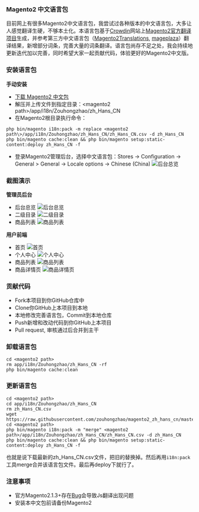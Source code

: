 ### Magento2 中文语言包
目前网上有很多Magento2中文语言包，我尝试过各种版本的中文语言包，大多让人感觉翻译生硬，不够本土化。本语言包基于[Crowdin](https://crowdin.com/)网站上[Magento2官方翻译项目](https://crowdin.com/project/magento-2/zh-CN)生成，并参考第三方中文语言包（[Magento2Translations](https://github.com/Magento2Translations/language_zh_hans_cn), [mageplaza](https://github.com/mageplaza/magento-2-chinese-language-pack)）翻译结果，新增部分词条，完善大量的词条翻译。语言包尚存不足之处，我会持续地更新迭代加以完善，同时希望大家一起贡献代码，体验更好的Magento2中文版。

### 安装语言包

**手动安装**
- [下载 Magento2 中文包](https://github.com/zouhongzhao/magento2_zh_hans_cn/archive/master.zip)
- 解压并上传文件到指定目录：\<magento2 path\>/app/i18n/Zouhongzhao/zh_Hans_CN
- 在Magento2根目录执行命令：

```
php bin/magento i18n:pack -m replace <magento2 path\>/app/i18n/Zouhongzhao/zh_Hans_CN/zh_Hans_CN.csv -d zh_Hans_CN
php bin/magento cache:clean && php bin/magento setup:static-content:deploy zh_Hans_CN -f
```

- 登录Magento2管理后台，选择中文语言包：Stores -> Configuration -> General > General -> Locale options -> Chinese (China)
![后台总览](http://i.imgur.com/1zS25hH.png)

### 截图演示
**管理员后台**
- 后台总览
![后台总览](http://i.imgur.com/dc6h7iV.png)
- 二级目录
![二级目录](http://i.imgur.com/ocvTAlt.png)
- 商品列表
![商品列表](http://i.imgur.com/hVlMnrm.png)

**用户前端**
- 首页
![首页](http://i.imgur.com/tKuVJO4.png)
- 个人中心
![个人中心](http://i.imgur.com/FYGpSfB.png)
- 商品列表
![商品列表](http://i.imgur.com/GXnGFvQ.png)
- 商品详情页
![商品详情页](http://i.imgur.com/2CAWCk4.png)

### 贡献代码
- Fork本项目到你GitHub仓库中
- Clone你GitHub上本项目到本地
- 本地修改完善语言包，Commit到本地仓库
- Push新增和改动代码到你GitHub上本项目
- Pull request, 审核通过后合并到主干

### 卸载语言包
```
cd <magento2 path>
rm app/i18n/Zouhongzhao/zh_Hans_CN -rf
php bin/magento cache:clean
```

### 更新语言包
```
cd <magento2 path>
cd app/i18n/Zouhongzhao/zh_Hans_CN
rm zh_Hans_CN.csv
wget https://raw.githubusercontent.com/zouhongzhao/magento2_zh_hans_cn/master/zh_Hans_CN.csv
cd <magento2 path>
php bin/magento i18n:pack -m "merge" <magento2 path>/app/i18n/Zouhongzhao/zh_Hans_CN/zh_Hans_CN.csv -d zh_Hans_CN
php bin/magento cache:clean && php bin/magento setup:static-content:deploy zh_Hans_CN -f
```
也就是说下载最新的zh_Hans_CN.csv文件，把旧的替换掉。然后再用`i18n:pack`工具merge合并该语言包文件。最后再deploy下就行了。
### 注意事项
- 官方Magento2.1.3+存在[Bug](https://github.com/magento/magento2/issues/7862)会导致Js翻译出现问题
- 安装本中文包前请备份Magento2
